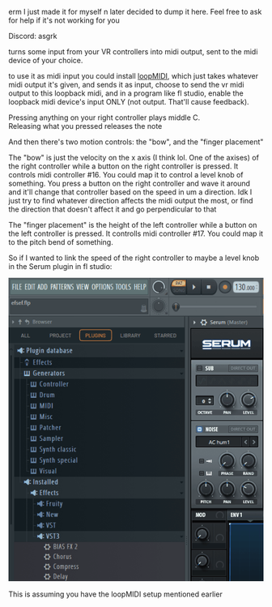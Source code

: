 erm I just made it for myself n later decided to dump it here. Feel free to ask for help if it's not working for you

Discord: asgrk

turns some input from your VR controllers into midi output, sent to the midi device of your choice.

to use it as midi input you could install [loopMIDI](https://www.tobias-erichsen.de/software/loopmidi.html), which just takes whatever midi output it's given, and sends it as input, choose to send the vr midi output to this loopback midi, and in a program like fl studio, enable the loopback midi device's input ONLY (not output. That'll cause feedback).

Pressing anything on your right controller plays middle C.<br>
Releasing what you pressed releases the note

And then there's two motion controls: the "bow", and the "finger placement"

The "bow" is just the velocity on the x axis (I think lol. One of the axises) of the right controller while a button on the right controller is pressed. It controls midi controller #16. You could map it to control a level knob of something. You press a button on the right controller and wave it around and it'll change that controller based on the speed in um a direction. Idk I just try to find whatever direction affects the midi output the most, or find the direction that doesn't affect it and go perpendicular to that

The  "finger placement" is the height of the left controller while a button on the left controller is pressed. It controlls midi controller #17. You could map it to the pitch bend of something.

So if I wanted to link the speed of the right controller to maybe a level knob in the Serum plugin in fl studio: 

![Linking "bow" to level knob in fl studio](gifs/how%20to%20link%20vr%20midi.gif)

This is assuming you have the loopMIDI setup mentioned earlier
